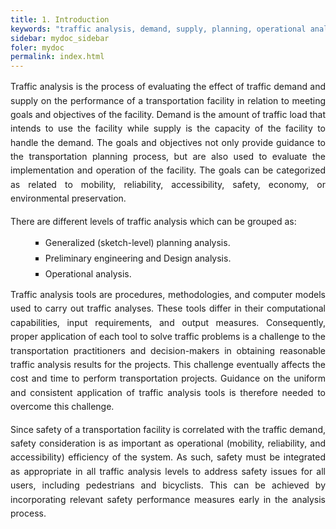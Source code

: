 ```yaml
---
title: 1. Introduction
keywords: "traffic analysis, demand, supply, planning, operational analysis"
sidebar: mydoc_sidebar
foler: mydoc
permalink: index.html
---
```


<style>
  h1 {
    font-size: 2.5rem;
    font-weight: bold;
    text-align: left;
    margin-bottom: 1rem;
  }

  p {
    text-align: justify;
    line-height: 1.6;
  }

  ul {
    margin-left: 2rem;
    list-style-type: square;
  }

  ul li {
    margin-bottom: 0.5rem;
  }

  .chapter-title {
    font-size: 3rem;
    font-weight: bold;
    margin-bottom: 1.5rem;
  }

  .section-title {
    font-size: 2rem;
    font-weight: bold;
    margin-bottom: 1rem;
  }
</style>

Traffic analysis is the process of evaluating the effect of traffic demand and supply on the performance of a transportation facility in relation to meeting goals and objectives of the facility. Demand is the amount of traffic load that intends to use the facility while supply is the capacity of the facility to handle the demand. The goals and objectives not only provide guidance to the transportation planning process, but are also used to evaluate the implementation and operation of the facility. The goals can be categorized as related to mobility, reliability, accessibility, safety, economy, or environmental preservation.

There are different levels of traffic analysis which can be grouped as:

- Generalized (sketch-level) planning analysis.
- Preliminary engineering and Design analysis.
- Operational analysis.

Traffic analysis tools are procedures, methodologies, and computer models used to carry out traffic analyses. These tools differ in their computational capabilities, input requirements, and output measures. Consequently, proper application of each tool to solve traffic problems is a challenge to the transportation practitioners and decision-makers in obtaining reasonable traffic analysis results for the projects. This challenge eventually affects the cost and time to perform transportation projects. Guidance on the uniform and consistent application of traffic analysis tools is therefore needed to overcome this challenge.

Since safety of a transportation facility is correlated with the traffic demand, safety consideration is as important as operational (mobility, reliability, and accessibility) efficiency of the system. As such, safety must be integrated as appropriate in all traffic analysis levels to address safety issues for all users, including pedestrians and bicyclists. This can be achieved by incorporating relevant safety performance measures early in the analysis process.

